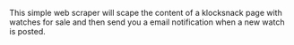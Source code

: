 This simple web scraper will scape the content of a klocksnack page with watches for sale and then send you a email notification when a new watch is posted.
